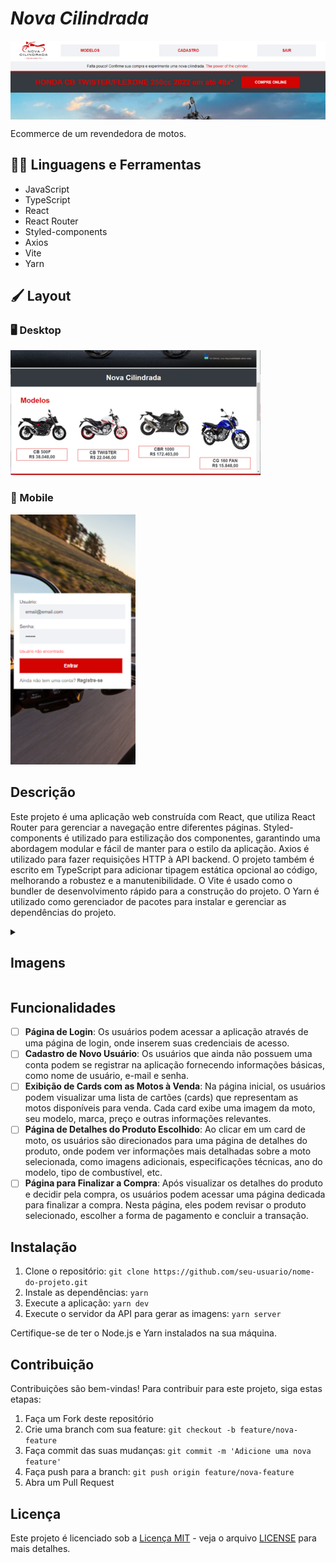 # *Nova Cilindrada*

<img src="https://github.com/JonatasC17/Nova-Cilindrada/blob/main/Imagens%20do%20README/800por200banner.png" align="center"/>

Ecommerce de um revendedora de motos.

## :man_mechanic: Linguagens e Ferramentas

- JavaScript
- TypeScript
- React
- React Router
- Styled-components
- Axios
- Vite
- Yarn

## :paintbrush: Layout

### :desktop_computer: Desktop

<img src="https://github.com/JonatasC17/Nova-Cilindrada/blob/main/Imagens%20do%20README/layoutDesktop.png"/>

### :iphone: Mobile

<img src="https://github.com/JonatasC17/Nova-Cilindrada/blob/main/Imagens%20do%20README/layoutMobile.png" />

## Descrição

Este projeto é uma aplicação web construída com React, que utiliza React Router para gerenciar a navegação entre diferentes páginas. Styled-components é utilizado para estilização dos componentes, garantindo uma abordagem modular e fácil de manter para o estilo da aplicação. Axios é utilizado para fazer requisições HTTP à API backend. O projeto também é escrito em TypeScript para adicionar tipagem estática opcional ao código, melhorando a robustez e a manutenibilidade. O Vite é usado como o bundler de desenvolvimento rápido para a construção do projeto. O Yarn é utilizado como gerenciador de pacotes para instalar e gerenciar as dependências do projeto.

<details>
  <summary>
    <h2>Imagens</h2>
  </summary>
  <img src="https://github.com/JonatasC17/Nova-Cilindrada/blob/main/Imagens%20do%20README/tela1.png" align="center"/>
  <br/><br/><br/>
  <img src="https://github.com/JonatasC17/Nova-Cilindrada/blob/main/Imagens%20do%20README/tela2.png" align="center"/>
  <br/><br/><br/>
  <img src="https://github.com/JonatasC17/Nova-Cilindrada/blob/main/Imagens%20do%20README/tela3.png" align="center"/>
  <br/><br/><br/>
  <img src="https://github.com/JonatasC17/Nova-Cilindrada/blob/main/Imagens%20do%20README/tela4.png" align="center"/>
  <br/><br/><br/>
  <img src="https://github.com/JonatasC17/Nova-Cilindrada/blob/main/Imagens%20do%20README/tela6.png" align="center"/>
  <br/><br/><br/>
  <img src="https://github.com/JonatasC17/Nova-Cilindrada/blob/main/Imagens%20do%20README/tela5.png" align="center"/>

</details>

## Funcionalidades

- [ ] **Página de Login**: Os usuários podem acessar a aplicação através de uma página de login, onde inserem suas credenciais de acesso.
- [ ] **Cadastro de Novo Usuário**: Os usuários que ainda não possuem uma conta podem se registrar na aplicação fornecendo informações básicas, como nome de usuário, e-mail e senha.
- [ ] **Exibição de Cards com as Motos à Venda**: Na página inicial, os usuários podem visualizar uma lista de cartões (cards) que representam as motos disponíveis para venda. Cada card exibe uma imagem da moto, seu modelo, marca, preço e outras informações relevantes.
- [ ] **Página de Detalhes do Produto Escolhido**: Ao clicar em um card de moto, os usuários são direcionados para uma página de detalhes do produto, onde podem ver informações mais detalhadas sobre a moto selecionada, como imagens adicionais, especificações técnicas, ano do modelo, tipo de combustível, etc.
- [ ] **Página para Finalizar a Compra**: Após visualizar os detalhes do produto e decidir pela compra, os usuários podem acessar uma página dedicada para finalizar a compra. Nesta página, eles podem revisar o produto selecionado, escolher a forma de pagamento e concluir a transação.

## Instalação

1. Clone o repositório: `git clone https://github.com/seu-usuario/nome-do-projeto.git`
2. Instale as dependências: `yarn`
3. Execute a aplicação: `yarn dev`
4. Execute o servidor da API para gerar as imagens: `yarn server`

Certifique-se de ter o Node.js e Yarn instalados na sua máquina.

## Contribuição

Contribuições são bem-vindas! Para contribuir para este projeto, siga estas etapas:

1. Faça um Fork deste repositório
2. Crie uma branch com sua feature: `git checkout -b feature/nova-feature`
3. Faça commit das suas mudanças: `git commit -m 'Adicione uma nova feature'`
4. Faça push para a branch: `git push origin feature/nova-feature`
5. Abra um Pull Request

## Licença

Este projeto é licenciado sob a [Licença MIT](https://opensource.org/licenses/MIT) - veja o arquivo [LICENSE](LICENSE) para mais detalhes.
